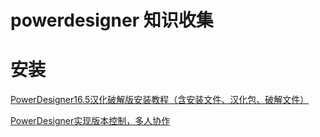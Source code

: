 # powerdesigner 知识收集

# 安装

[PowerDesigner16.5汉化破解版安装教程（含安装文件、汉化包、破解文件）](https://blog.csdn.net/sinat_34104446/article/details/79885141)

[PowerDesigner实现版本控制，多人协作](https://blog.csdn.net/u011914929/article/details/51719214)